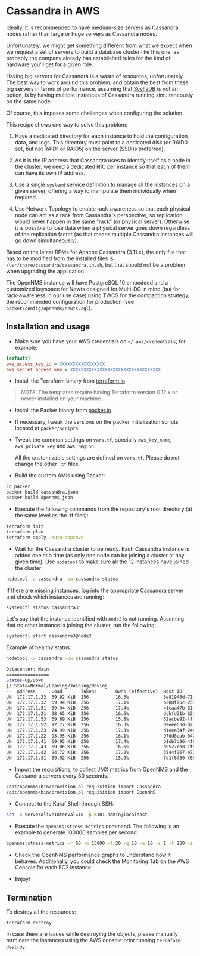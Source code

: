 # Cassandra in AWS

Ideally, it is recommended to have medium-size servers as Cassandra nodes rather than large or huge servers as Cassandra nodes.

Unfortunately, we might get something different from what we expect when we request a set of servers to build a database cluster like this one, as probably the company already has established rules for the kind of hardware you'll get for a given role.

Having big servers for Cassandra is a waste of resources, unfortunately. The best way to work around this problem, and obtain the best from these big servers in terms of performance, assuming that [ScyllaDB](https://www.scylladb.com/) is not an option, is by having multiple instances of Cassandra running simultaneously on the same node.

Of course, this imposes some challenges when configuring the solution.

This recipe shows one way to solve this problem:

1) Have a dedicated directory for each instance to hold the configuration, data, and logs. This directory must point to a dedicated disk (or RAID0 set, but not RAID1 or RAID5) on the server (SSD is preferred).

2) As it is the IP address that Cassandra uses to identify itself as a node in the cluster, we need a dedicated NIC per instance so that each of them can have its own IP address.

3) Use a single `systemd` service definition to manage all the instances on a given server, offering a way to manipulate them individually when required.

4) Use Network Topology to enable rack-awareness so that each physical node can act as a rack from Cassandra's perspective, so replication would never happen in the same "rack" (or physical server). Otherwise, it is possible to lose data when a physical server goes down regardless of the replication factor (as that means multiple Cassandra instances will go down simultaneously).

Based on the latest RPMs for Apache Cassandra (3.11.x), the only file that has to be modified from the installed files is `/usr/share/cassandra/cassandra.in.sh`, but that should not be a problem when upgrading the application.

The OpenNMS instance will have PostgreSQL 10 embedded and a customized keyspace for Newts designed for Multi-DC in mind (but for rack-awareness in our use case) using TWCS for the compaction strategy, the recommended configuration for production (see `packer/config/opennms/newts.cql`).

## Installation and usage

* Make sure you have your AWS credentials on `~/.aws/credentials`, for example:

```ini
[default]
aws_access_key_id = XXXXXXXXXXXXXXXXX
aws_secret_access_key = XXXXXXXXXXXXXXXXXXXXXXXXXXXXXXXXXX
```

* Install the Terraform binary from [terraform.io](https://www.terraform.io)

> *NOTE*: The templates require having Terraform version 0.12.x or newer installed on your machine.

* Install the Packer binary from [packer.io](https://www.packer.io)

* If necessary, tweak the versions on the packer initialization scripts located at `packer/scripts`.

* Tweak the common settings on `vars.tf`, specially `aws_key_name`, `aws_private_key` and `aws_region`.

  All the customizable settings are defined on `vars.tf`. Please do not change the other `.tf` files.

* Build the custom AMIs using Packer:

```bash
cd packer
packer build cassandra.json
packer build opennms.json
```

* Execute the following commands from the repository's root directory (at the same level as the .tf files):

```bash
terraform init
terraform plan
terraform apply -auto-approve
```

* Wait for the Cassandra cluster to be ready. Each Cassandra instance is added one at a time (as only one node can be joining a cluster at any given time). Use `nodetool` to make sure all the 12 instances have joined the cluster:

```bash
nodetool -u cassandra -pw cassandra status
```

If there are missing instances, log into the appropriate Cassandra server and check which instances are running:

```bash
systemctl status cassandra3*
```

Let's say that the instance identified with `node2` is not running. Assuming that no other instance is joining the cluster, run the following:

```bash
systemctl start cassandra3@node2
```

Example of healthy status:

```bash
nodetool -u cassandra -pw cassandra status

Datacenter: Main
================
Status=Up/Down
|/ State=Normal/Leaving/Joining/Moving
--  Address      Load       Tokens       Owns (effective)  Host ID                               Rack
UN  172.17.1.33  69.92 KiB  256          16.3%             6e81946d-71fa-4543-ac09-fea0362f9799  cassandra2
UN  172.17.1.32  69.94 KiB  256          17.1%             b208f75c-255c-467d-89d1-b0a90a3f2d22  cassandra2
UN  172.17.1.51  69.94 KiB  256          17.4%             41caa47b-61fa-4e54-a5a5-fe4d2dc4bb6c  cassandra4
UN  172.17.1.21  98.65 KiB  256          16.6%             dcbfd31b-62a6-4629-8c1b-ba9150aff59d  cassandra1
UN  172.17.1.53  69.89 KiB  256          15.8%             52acbe92-fff1-4c4f-b952-cf4f20930de6  cassandra4
UN  172.17.1.52  92.77 KiB  256          16.3%             09eeeb3d-023e-44ea-9bc6-17bc28fb75f6  cassandra4
UN  172.17.1.23  74.99 KiB  256          17.3%             d1eea34f-24a3-4f37-b8f4-6f86e9807710  cassandra1
UN  172.17.1.22  93.95 KiB  256          16.1%             970d8eab-0479-4157-bfdb-20bdffee27e0  cassandra1
UN  172.17.1.41  69.95 KiB  256          17.4%             b1eb7d96-4f83-4aca-9b42-83fa44650b8c  cassandra3
UN  172.17.1.43  69.86 KiB  256          16.6%             d9527cb8-1f56-425d-854b-a13e38bef41e  cassandra3
UN  172.17.1.42  94.72 KiB  256          17.2%             3544f267-e72e-4637-a5b4-6bd1d8fed0bb  cassandra3
UN  172.17.1.31  69.92 KiB  256          15.9%             7d1f6f39-f666-47fa-8adb-60d05b146d17  cassandra2
```

* Import the requisitions, to collect JMX metrics from OpenNMS and the Cassandra servers every 30 seconds.

```bash
/opt/opennms/bin/provision.pl requisition import Cassandra
/opt/opennms/bin/provision.pl requisition import OpenNMS
```

* Connect to the Karaf Shell through SSH:

```bash
ssh -o ServerAliveInterval=10 -p 8101 admin@localhost
```

* Execute the `opennms:stress-metrics` command. The following is an example to generate 100000 samples per second:

```bash
opennms:stress-metrics -r 60 -n 15000 -f 20 -g 10 -a 10 -s 1 -t 200 -i 300
```

* Check the OpenNMS performance graphs to understand how it behaves. Additionally, you could check the Monitoring Tab on the AWS Console for each EC2 instance.

* Enjoy!

## Termination

To destroy all the resources:

```shell
terraform destroy
```

In case there are issues while destroying the objects, please manually terminate the instances using the AWS console prior running `terraform destroy`.
